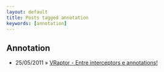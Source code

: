 ```yaml
---
layout: default
title: Posts tagged annotation
keywords: [annotation]
---
```

<h2 class="category">Annotation</h2>
<ul class="posts">
<li>
<p>
<span class="date">25/05/2011</span> &raquo;
<a href="/blog/vraptor-entre-interceptors-e-annotations">VRaptor - Entre interceptors e annotations!</a>
</p>
</li>
</ul>
